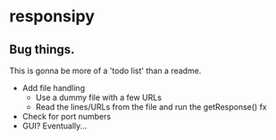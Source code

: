 # responsipy
## Bug things.
This is gonna be more of a 'todo list' than a readme.

* Add file handling
  * Use a dummy file with a few URLs
  * Read the lines/URLs from the file and run the getResponse() fx
* Check for port numbers
* GUI? Eventually...

